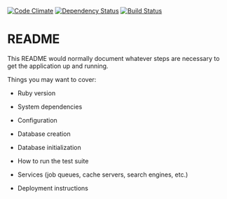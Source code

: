 [![Code Climate](https://codeclimate.com/github/com-cafe/com-cafe.png)](https://codeclimate.com/github/com-cafe/com-cafe)
[![Dependency Status](https://gemnasium.com/com-cafe/com-cafe.png)](https://gemnasium.com/com-cafe/com-cafe)
[![Build Status](https://travis-ci.org/com-cafe/com-cafe.png?branch=master)](https://travis-ci.org/com-cafe/com-cafe)

# README

This README would normally document whatever steps are necessary to get the
application up and running.

Things you may want to cover:

* Ruby version

* System dependencies

* Configuration

* Database creation

* Database initialization

* How to run the test suite

* Services (job queues, cache servers, search engines, etc.)

* Deployment instructions

